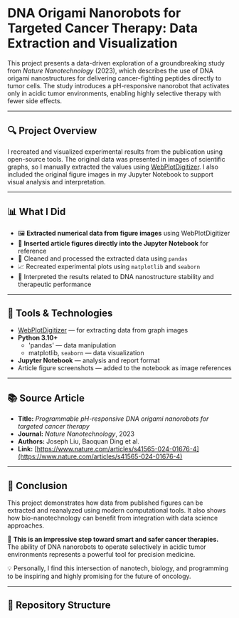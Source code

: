 # DNA Origami Nanorobots for Targeted Cancer Therapy: Data Extraction and Visualization

This project presents a data-driven exploration of a groundbreaking study from *Nature Nanotechnology* (2023), which describes the use of DNA origami nanostructures for delivering cancer-fighting peptides directly to tumor cells. The study introduces a pH-responsive nanorobot that activates only in acidic tumor environments, enabling highly selective therapy with fewer side effects.

---

## 🔍 Project Overview

I recreated and visualized experimental results from the publication using open-source tools. The original data was presented in images of scientific graphs, so I manually extracted the values using [WebPlotDigitizer](https://automeris.io/WPD/). I also included the original figure images in my Jupyter Notebook to support visual analysis and interpretation.

---

## 📊 What I Did

- 🖼 **Extracted numerical data from figure images** using WebPlotDigitizer
- 📎 **Inserted article figures directly into the Jupyter Notebook** for reference
- 🧹 Cleaned and processed the extracted data using `pandas`
- 📈 Recreated experimental plots using `matplotlib` and `seaborn`
- 🧠 Interpreted the results related to DNA nanostructure stability and therapeutic performance

---

## 🧰 Tools & Technologies

- [WebPlotDigitizer](https://automeris.io/WPD/) — for extracting data from graph images
- **Python 3.10+**
  - 'pandas' — data manipulation
  - matplotlib, `seaborn` — data visualization
- **Jupyter Notebook** — analysis and report format
- Article figure screenshots — added to the notebook as image references

---

## 📚 Source Article

- **Title:** *Programmable pH-responsive DNA origami nanorobots for targeted cancer therapy*
- **Journal:** *Nature Nanotechnology*, 2023  
- **Authors:** Joseph Liu, Baoquan Ding et al.  
- **Link:** [https://www.nature.com/articles/s41565-024-01676-4](https://www.nature.com/articles/s41565-024-01676-4)

---

## 💬 Conclusion

This project demonstrates how data from published figures can be extracted and reanalyzed using modern computational tools. It also shows how bio-nanotechnology can benefit from integration with data science approaches.

🧠 **This is an impressive step toward smart and safer cancer therapies.**  
The ability of DNA nanorobots to operate selectively in acidic tumor environments represents a powerful tool for precision medicine.

💡 Personally, I find this intersection of nanotech, biology, and programming to be inspiring and highly promising for the future of oncology.

---

## 📁 Repository Structure

